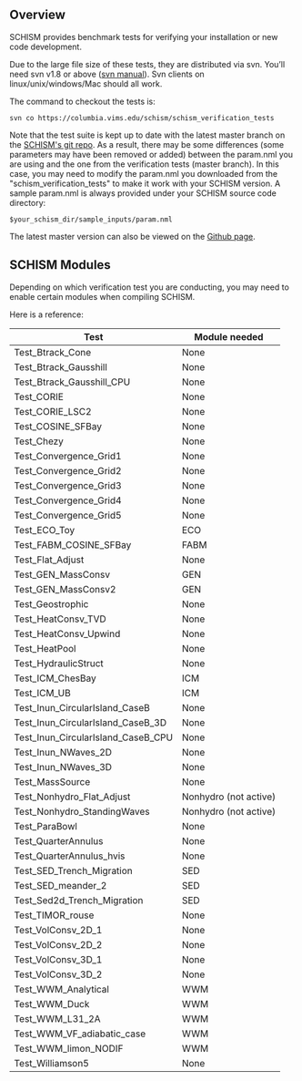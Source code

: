 ## Overview
SCHISM provides benchmark tests for verifying your installation or new code development.

Due to the large file size of these tests, they are distributed via svn.
You’ll need svn v1.8 or above ([svn manual](http://svnbook.red-bean.com/)).
Svn clients on linux/unix/windows/Mac should all work.

The command to checkout the tests is:

`svn co https://columbia.vims.edu/schism/schism_verification_tests`

Note that the test suite is kept up to date with the latest master branch on the [SCHISM's git repo](https://github.com/schism-dev/schism/tree/master).
As a result, there may be some differences (some parameters may have been removed or added) between the param.nml you are using and the one from the verification tests (master branch).
In this case, you may need to modify the param.nml you downloaded from the "schism_verification_tests" to make it work with your SCHISM version.
A sample param.nml is always provided under your SCHISM source code directory:

`$your_schism_dir/sample_inputs/param.nml`

The latest master version can also be viewed on the [Github page](https://github.com/schism-dev/schism/blob/master/sample_inputs/param.nml).


## SCHISM Modules
Depending on which verification test you are conducting, you may need to enable certain modules when compiling SCHISM.

Here is a reference:

| Test      | Module needed |
| ----------- | ----------- |
| Test_Btrack_Cone | None |
| Test_Btrack_Gausshill | None |
| Test_Btrack_Gausshill_CPU | None |
| Test_CORIE | None |
| Test_CORIE_LSC2 | None |
| Test_COSINE_SFBay | None |
| Test_Chezy | None |
| Test_Convergence_Grid1 | None |
| Test_Convergence_Grid2 | None |
| Test_Convergence_Grid3 | None |
| Test_Convergence_Grid4 | None |
| Test_Convergence_Grid5 | None |
| Test_ECO_Toy | ECO |
| Test_FABM_COSINE_SFBay | FABM |
| Test_Flat_Adjust | None |
| Test_GEN_MassConsv | GEN |
| Test_GEN_MassConsv2 | GEN |
| Test_Geostrophic | None |
| Test_HeatConsv_TVD | None |
| Test_HeatConsv_Upwind | None |
| Test_HeatPool | None |
| Test_HydraulicStruct | None |
| Test_ICM_ChesBay | ICM |
| Test_ICM_UB | ICM |
| Test_Inun_CircularIsland_CaseB | None |
| Test_Inun_CircularIsland_CaseB_3D | None |
| Test_Inun_CircularIsland_CaseB_CPU | None |
| Test_Inun_NWaves_2D | None |
| Test_Inun_NWaves_3D | None |
| Test_MassSource | None |
| Test_Nonhydro_Flat_Adjust | Nonhydro (not active) |
| Test_Nonhydro_StandingWaves | Nonhydro (not active) |
| Test_ParaBowl | None |
| Test_QuarterAnnulus | None |
| Test_QuarterAnnulus_hvis | None |
| Test_SED_Trench_Migration | SED |
| Test_SED_meander_2 | SED |
| Test_Sed2d_Trench_Migration | SED |
| Test_TIMOR_rouse | None |
| Test_VolConsv_2D_1 | None |
| Test_VolConsv_2D_2 | None |
| Test_VolConsv_3D_1 | None |
| Test_VolConsv_3D_2 | None |
| Test_WWM_Analytical | WWM |
| Test_WWM_Duck | WWM |
| Test_WWM_L31_2A | WWM |
| Test_WWM_VF_adiabatic_case | WWM |
| Test_WWM_limon_NODIF | WWM |
| Test_Williamson5 | None |